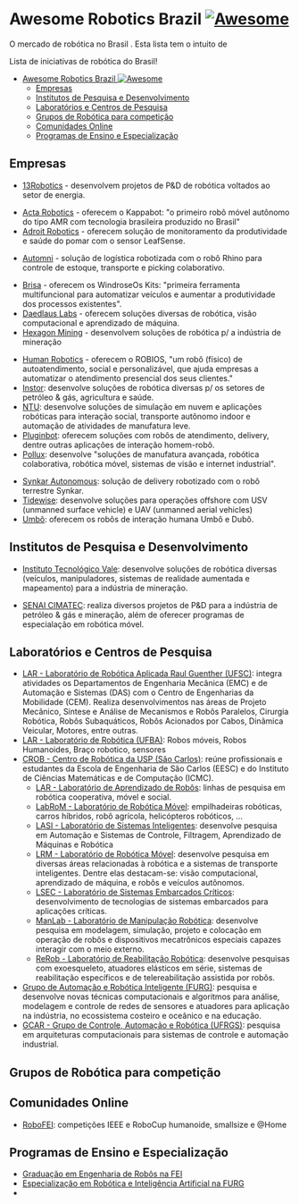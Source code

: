 # Awesome Robotics Brazil [![Awesome](https://awesome.re/badge.svg)](https://github.com/sindresorhus/awesome)

O mercado de robótica no Brasil . Esta lista tem o intuito de

Lista de iniciativas de robótica do Brasil!

- [Awesome Robotics Brazil ![Awesome](https://github.com/sindresorhus/awesome)](#awesome-robotics-brazil-)
  - [Empresas](#empresas)
  - [Institutos de Pesquisa e Desenvolvimento](#institutos-de-pesquisa-e-desenvolvimento)
  - [Laboratórios e Centros de Pesquisa](#laboratórios-e-centros-de-pesquisa)
  - [Grupos de Robótica para competição](#grupos-de-robótica-para-competição)
  - [Comunidades Online](#comunidades-online)
  - [Programas de Ensino e Especialização](#programas-de-ensino-e-especialização)

## Empresas

- [13Robotics](http://www.13robotics.com/) - desenvolvem projetos de P&D de robótica voltados ao setor de energia.
<!-- - [3dSoft](http://www.3dsoft.com.br/) - veículos autônomos voltados para o agronegócio, mineração e cidades inteligentes. (site fora do ar)  -->
- [Acta Robotics](http://actarobotics.com/) - oferecem o Kappabot: "o primeiro robô móvel autônomo do tipo AMR com tecnologia brasileira produzido no Brasil"
- [Adroit Robotics](http://adroitrobotics.com/) - oferecem solução de monitoramento da produtividade e saúde do pomar com o sensor LeafSense.
<!-- - [AI Robots](https://www.airobots.com.br/) -->
- [Automni](https://automni.com.br/) - solução de logística robotizada com o robô Rhino para controle de estoque, transporte e picking colaborativo.
<!-- - [Blue Ocean Robotics](https://dotbot.com.br/) -->
- [Brisa](https://www.brisa.tech/) - oferecem os WindroseOs Kits: "primeira ferramenta multifuncional para automatizar veículos e aumentar a produtividade dos processos existentes".
- [Daedlaus Labs](https://www.daedalus-tech.com/) - oferecem soluções diversas de robótica, visão computacional e aprendizado de máquina.
- [Hexagon Mining](https://hexagonmining.com/) - desenvolvem soluções de robótica p/ a indústria de mineração
<!-- - [Hoobox](https://hoobox.one/) -->
- [Human Robotics](https://www.humanrobotics.ai/) - oferecem o ROBIOS, "um robô (físico) de autoatendimento, social e personalizável, que ajuda empresas a automatizar o atendimento presencial dos seus clientes."
- [Instor](https://www.instor.com.br/): desenvolve soluções de robótica diversas p/ os setores de petróleo & gás, agricultura e saúde.
- [NTU](https://ntu.ai/): desenvolve soluções de simulação em nuvem e aplicações robóticas para interação social, transporte autônomo indoor e automação de atividades de manufatura leve.
- [Pluginbot](https://pluginbot.ai/): oferecem soluções com robôs de atendimento, delivery, dentre outras aplicações de interação homem-robô.
- [Pollux](https://www.pollux.com.br/): desenvolve "soluções de manufatura avançada, robótica colaborativa, robótica móvel, sistemas de visão e internet industrial".
<!-- - [Saipem](https://www.saipem.com/en/identity-and-vision/assets/saipem-do-brasil-guaruja): oferece soluções para a indústria de petróleo e gás, desenvolvendo AUVs (autonomous underwater vehicles) para operações em águas profundas. -->
- [Synkar Autonomous](https://www.synkar.com/): solução de delivery robotizado com o robô terrestre Synkar.
- [Tidewise](https://www.tidewise.io/): desenvolve soluções para operações offshore com USV (unmanned surface vehicle) e UAV (unmanned aerial vehicles)
- [Umbô](https://www.umbo.net.br/): oferecem os robôs de interação humana Umbô e Dubô.
<!-- - [UVSBR](https://uvsbr.com.br/) -->
<!-- - [Xmobots](https://xmobots.com.br/) -->

## Institutos de Pesquisa e Desenvolvimento

- [Instituto Tecnológico Vale](http://www.itv.org/en/research-line/robotics-applied-to-mining/): desenvolve soluções de robótica diversas (veículos, manipuladores, sistemas de realidade aumentada e mapeamento) para a indústria de mineração.
<!-- - [Lactec](https://lactec.org.br): PD&I -->
- [SENAI CIMATEC](http://www.senaicimatec.com.br/areas-de-interesse/robotica-e-supercomputacao/): realiza diversos projetos de P&D para a indústria de petróleo & gás e mineração, além de oferecer programas de especialação em robótica móvel.

## Laboratórios e Centros de Pesquisa

- [LAR - Laboratório de Robótica Aplicada Raul Guenther (UFSC)](https://robotica.ufsc.br/): integra atividades os Departamentos de Engenharia Mecânica (EMC) e de Automação e Sistemas (DAS) com o Centro de Engenharias da Mobilidade (CEM). Realiza desenvolvimentos nas áreas de Projeto Mecânico, Síntese e Análise de Mecanismos e Robôs Paralelos, Cirurgia Robótica, Robôs Subaquáticos, Robôs Acionados por Cabos, Dinâmica Veicular, Motores, entre outras.
- [LAR - Laboratório de Robótica (UFBA)](http://www.eng.ufba.br/laboratorio-de-robotica-lar): Robos móveis, Robos Humanoides, Braço robotico, sensores
- [CROB - Centro de Robótica da USP (São Carlos)](http://www.crob.eesc.usp.br/): reúne profissionais e estudantes da Escola de Engenharia de São Carlos (EESC) e do Instituto de Ciências Matemáticas e de Computação (ICMC).
  - [LAR - Laboratório de Aprendizado de Robôs](http://lar.icmc.usp.br/): linhas de pesquisa em robótica cooperativa, móvel e social.
  - [LabRoM - Laboratório de Robótica Móvel](https://github.com/EESC-LabRoM): empilhadeiras robóticas, carros híbridos, robô agrícola, helicópteros robóticos, ...
  - [LASI - Laboratório de Sistemas Inteligentes](http://www.sel.eesc.usp.br/lasi/lasi/?page_id=83&lang=pt): desenvolve pesquisa em Automação e Sistemas de Controle, Filtragem, Aprendizado de Máquinas e Robótica
  - [LRM - Laboratório de Robótica Móvel](http://lrm.icmc.usp.br/web/index.php?n=Port.Home): desenvolve pesquisa em diversas áreas relacionadas à robótica e a sistemas de transporte inteligentes. Dentre elas destacam-se: visão computacional, aprendizado de máquina, e robôs e veículos autônomos.
  - [LSEC - Laboratório de Sistemas Embarcados Críticos](https://www.lsec.icmc.usp.br/): desenvolvimento de tecnologias de sistemas embarcados para aplicações críticas.
  - [ManLab - Laboratório de Manipulação Robótica](http://www.crob.eesc.usp.br/laboratories/): desenvolve pesquisa em modelagem, simulação, projeto e colocação em operação de robôs e dispositivos mecatrônicos especiais capazes interagir com o meio externo.
  - [ReRob - Laboratório de Reabilitação Robótica](http://www.crob.eesc.usp.br/laboratories/): desenvolve pesquisas com exoesqueleto, atuadores elásticos em série, sistemas de reabilitação específicos e de telereabilitação assistida por robôs.
- [Grupo de Automação e Robótica Inteligente (FURG)](https://nautec.furg.br/): pesquisa e desenvolve novas técnicas computacionais e algoritmos para análise, modelagem e controle de redes de sensores e atuadores para aplicação na indústria, no ecossistema costeiro e oceânico e na educação.
- [GCAR - Grupo de Controle, Automação e Robótica (UFRGS)](https://www.ece.ufrgs.br/): pesquisa em arquiteturas computacionais para sistemas de controle e automação industrial.

## Grupos de Robótica para competição

## Comunidades Online

- [RoboFEI](https://portal.fei.edu.br/robo-fei): competições IEEE e RoboCup humanoide, smallsize e @Home

## Programas de Ensino e Especialização

- [Graduação em Engenharia de Robôs na FEI](https://portal.fei.edu.br/curso-de-engenharia-de-robos)
- [Especialização em Robótica e Inteligência Artificial na FURG](https://siposg.furg.br/curso/1068)
-